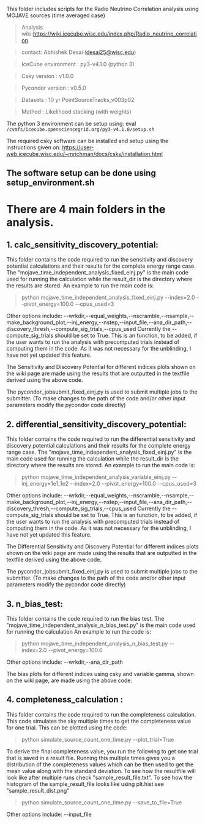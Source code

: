 This folder includes scripts for the Radio Neutrino Correlation analysis using MOJAVE sources (time averaged case)
> Analysis wiki:https://wiki.icecube.wisc.edu/index.php/Radio_neutrino_correlation

> contact: Abhishek Desai (desai25@wisc.edu)

> IceCube environment  : py3-v4.1.0 (python 3)

> Csky  version        : v1.0.0

> Pycondor version     : v0.5.0

> Datasets             : 10 yr PointSourceTracks_v003p02

> Method               : Likelihood stacking (with weights)

The python 3 environment can be setup using:
eval `/cvmfs/icecube.opensciencegrid.org/py3-v4.1.0/setup.sh`

The required csky software can be installed and setup using the instructions given on:
https://user-web.icecube.wisc.edu/~mrichman/docs/csky/installation.html

## The software setup can be done using setup_environment.sh

# There are 4 main folders in the analysis.

## 1. calc_sensitivity_discovery_potential:

  This folder contains the code required to run the sensitivity and discovery potential calculations and their results for the complete energy range case.
  The "mojave_time_independent_analysis_fixed_einj.py" is the main code used for running the calculation while the result_dir is the directory where the results are stored.
  An example to run the main code is:
  > python mojave_time_independent_analysis_fixed_einj.py --index=2.0 --pivot_energy=100.0 --cpus_used=3

  Other options include:
  --wrkdir,--equal_weights,--nscramble,--nsample,--make_background_plot,--inj_energy,--nstep,--input_file,--ana_dir_path,--discovery_thresh,--compute_sig_trials,--cpus_used
  Currently the --compute_sig_trials should be set to True. 
  This is an function, to be added, if the user wants to run the analysis with precomputed trials instead of computing them in the code.
  As it was not necessary for the unblinding, I have not yet updated this feature.

  The Sensitivity and Discovery Potential for different indices plots shown on the wiki page are made using the results that are outputted in the textfile derived using the above code. 

  The pycondor_jobsubmit_fixed_einj.py is used to submit multiple jobs to the submitter. (To make changes to the path of the code and/or other input parameters modify the pycondor code directly)

  
## 2. differential_sensitivity_discovery_potential:

  This folder contains the code required to run the differential sensitivity and discovery potential calculations and their results for the complete energy range case.
  The "mojave_time_independent_analysis_fixed_einj.py" is the main code used for running the calculation while the result_dir is the directory where the results are stored.
  An example to run the main code is:
  > python mojave_time_independent_analysis_variable_einj.py --inj_energy=1e1_1e2 --index=2.0 --pivot_energy=100.0 --cpus_used=3

  Other options include:
  --wrkdir,--equal_weights,--nscramble,--nsample,--make_background_plot,--inj_energy,--nstep,--input_file,--ana_dir_path,--discovery_thresh,--compute_sig_trials,--cpus_used
  Currently the --compute_sig_trials should be set to True. 
  This is an function, to be added, if the user wants to run the analysis with precomputed trials instead of computing them in the code.
  As it was not necessary for the unblinding, I have not yet updated this feature.

  The Differential Sensitivity and Discovery Potential for different indices plots shown on the wiki page are made using the results that are outputted in the textfile derived using the above code. 

  The pycondor_jobsubmit_fixed_einj.py is used to submit multiple jobs to the submitter. (To make changes to the path of the code and/or other input parameters modify the pycondor code directly)

## 3. n_bias_test:

  This folder contains the code required to run the bias test.
  The "mojave_time_independent_analysis_n_bias_test.py" is the main code used for running the calculation 
  An example to run the code is:
  > python mojave_time_independent_analysis_n_bias_test.py --index=2.0 --pivot_energy=100.0

  Other options include:
  --wrkdir,--ana_dir_path
  
  The bias plots for different indices using csky and variable gamma, shown on the wiki page, are made using the above code. 

## 4. completeness_calculation :

  This folder contains the code required to run the completeness calculation.
  This code simulates the sky multiple times to get the completeness value for one trial. This can be plotted using the code: 
  > python simulate_source_count_one_time.py  --plot_trial=True

  To derive the final completeness value, you run the following to get one trial that is saved in a result file. Running this multiple times gives you a distribution of the completeness values which can be then used to get the mean value along with the standard deviation. To see how the resultfile will look like after multiple runs check "sample_result_file.txt". To see how the histogram of the sample_result_file looks like using plt.hist see "sample_result_dist.png" 
  > python simulate_source_count_one_time.py  --save_to_file=True
  
  Other options include:
  --input_file
